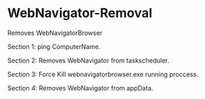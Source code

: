 # WebNavigator-Removal
Removes WebNavigatorBrowser

Section 1: ping ComputerName.

Section 2: Removes WebNavigator from taskscheduler.

Section 3: Force Kill webnavigatorbrowser.exe running proccess.

Section 4: Removes WebNavigator from appData.
